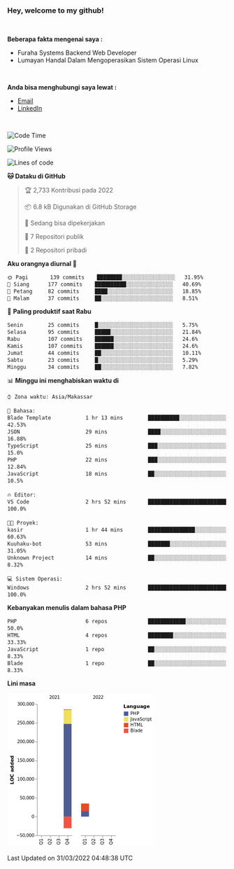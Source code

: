 <h3>Hey, welcome to my github!</h3>

<br>

<p><strong>Beberapa fakta mengenai saya :</strong></p>

<ul>
  <li>Furaha Systems Backend Web Developer</li>
  <li>Lumayan Handal Dalam Mengoperasikan Sistem Operasi Linux</li>
</ul>

<br>

<p><strong>Anda bisa menghubungi saya lewat :</strong></p>

<ul>
  <li><a href="mailto:renaldiapriyanto419@gmail.com">Email</a></li>
  <li><a href="https://www.linkedin.com/in/renaldi-kadang-314314206/">LinkedIn</a></li>
</ul>

<br>

<!--START_SECTION:waka-->
![Code Time](http://img.shields.io/badge/Code%20Time-47%20hrs%2018%20mins-blue)

![Profile Views](http://img.shields.io/badge/Profil%20dilihat-1-blue)

![Lines of code](https://img.shields.io/badge/Sejak%20Hello%20World%20aku%20telah%20menulis-290%20Thousand%20baris%20kode-blue)

**🐱 Dataku di GitHub** 

> 🏆 2,733 Kontribusi pada 2022
 > 
> 📦 6.8 kB Digunakan di GitHub Storage 
 > 
> 💼 Sedang bisa dipekerjakan
 > 
> 📜 7 Repositori publik 
 > 
> 🔑 2 Repositori pribadi  
 > 
**Aku orangnya diurnal 🐤** 

```text
🌞 Pagi       139 commits    ████████░░░░░░░░░░░░░░░░░   31.95% 
🌆 Siang      177 commits    ██████████░░░░░░░░░░░░░░░   40.69% 
🌃 Petang     82 commits     ████░░░░░░░░░░░░░░░░░░░░░   18.85% 
🌙 Malam      37 commits     ██░░░░░░░░░░░░░░░░░░░░░░░   8.51%

```
📅 **Paling produktif saat Rabu** 

```text
Senin        25 commits     █░░░░░░░░░░░░░░░░░░░░░░░░   5.75% 
Selasa       95 commits     █████░░░░░░░░░░░░░░░░░░░░   21.84% 
Rabu         107 commits    ██████░░░░░░░░░░░░░░░░░░░   24.6% 
Kamis        107 commits    ██████░░░░░░░░░░░░░░░░░░░   24.6% 
Jumat        44 commits     ██░░░░░░░░░░░░░░░░░░░░░░░   10.11% 
Sabtu        23 commits     █░░░░░░░░░░░░░░░░░░░░░░░░   5.29% 
Minggu       34 commits     ██░░░░░░░░░░░░░░░░░░░░░░░   7.82%

```


📊 **Minggu ini menghabiskan waktu di** 

```text
⌚︎ Zona waktu: Asia/Makassar

💬 Bahasa: 
Blade Template           1 hr 13 mins        ██████████░░░░░░░░░░░░░░░   42.53% 
JSON                     29 mins             ████░░░░░░░░░░░░░░░░░░░░░   16.88% 
TypeScript               25 mins             ███░░░░░░░░░░░░░░░░░░░░░░   15.0% 
PHP                      22 mins             ███░░░░░░░░░░░░░░░░░░░░░░   12.84% 
JavaScript               18 mins             ██░░░░░░░░░░░░░░░░░░░░░░░   10.5%

🔥 Editor: 
VS Code                  2 hrs 52 mins       █████████████████████████   100.0%

🐱‍💻 Proyek: 
kasir                    1 hr 44 mins        ███████████████░░░░░░░░░░   60.63% 
Kuuhaku-bot              53 mins             ███████░░░░░░░░░░░░░░░░░░   31.05% 
Unknown Project          14 mins             ██░░░░░░░░░░░░░░░░░░░░░░░   8.32%

💻 Sistem Operasi: 
Windows                  2 hrs 52 mins       █████████████████████████   100.0%

```

**Kebanyakan menulis dalam bahasa PHP** 

```text
PHP                      6 repos             ████████████░░░░░░░░░░░░░   50.0% 
HTML                     4 repos             ████████░░░░░░░░░░░░░░░░░   33.33% 
JavaScript               1 repo              ██░░░░░░░░░░░░░░░░░░░░░░░   8.33% 
Blade                    1 repo              ██░░░░░░░░░░░░░░░░░░░░░░░   8.33%

```


**Lini masa**

![Chart not found](https://raw.githubusercontent.com/Sylent-Sys/Sylent-Sys/main/charts/bar_graph.png) 


 Last Updated on 31/03/2022 04:48:38 UTC
<!--END_SECTION:waka-->
